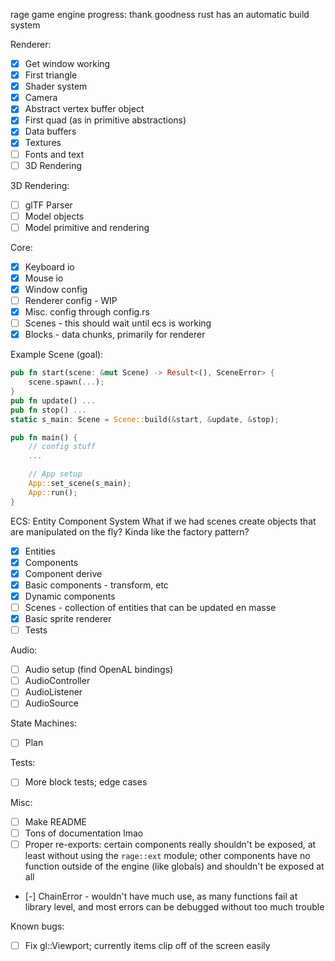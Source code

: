 rage game engine progress:
thank goodness rust has an automatic build system

Renderer:
- [x] Get window working
- [x] First triangle
- [x] Shader system
- [x] Camera
- [x] Abstract vertex buffer object
- [x] First quad (as in primitive abstractions)
- [x] Data buffers
- [x] Textures
- [ ] Fonts and text
- [ ] 3D Rendering

3D Rendering:
- [ ] glTF Parser
- [ ] Model objects
- [ ] Model primitive and rendering

Core:
- [x] Keyboard io
- [x] Mouse io
- [x] Window config
- [ ] Renderer config - WIP
- [x] Misc. config through config.rs
- [ ] Scenes - this should wait until ecs is working
- [x] Blocks - data chunks, primarily for renderer

Example Scene (goal):
```rust 
pub fn start(scene: &mut Scene) -> Result<(), SceneError> {
    scene.spawn(...);
}
pub fn update() ...
pub fn stop() ...
static s_main: Scene = Scene::build(&start, &update, &stop);

pub fn main() {
    // config stuff
    ...

    // App setup
    App::set_scene(s_main);
    App::run();
}
```

ECS: Entity Component System
What if we had scenes create objects that are manipulated on the fly? Kinda like the factory pattern?
- [x] Entities
- [x] Components
- [x] Component derive
- [x] Basic components - transform, etc
- [x] Dynamic components
- [ ] Scenes - collection of entities that can be updated en masse
- [x] Basic sprite renderer
- [ ] Tests

Audio:
- [ ] Audio setup (find OpenAL bindings)
- [ ] AudioController
- [ ] AudioListener
- [ ] AudioSource

State Machines:
- [ ] Plan

Tests:
- [ ] More block tests; edge cases

Misc:
- [ ] Make README
- [ ] Tons of documentation lmao
- [ ] Proper re-exports: certain components really shouldn't be exposed, at least without using the `rage::ext` module; other components have no function outside of the engine (like globals) and shouldn't be exposed at all
- [-] ChainError - wouldn't have much use, as many functions fail at library level, and most errors can be debugged without too much trouble

Known bugs:
- [ ] Fix gl::Viewport; currently items clip off of the screen easily

